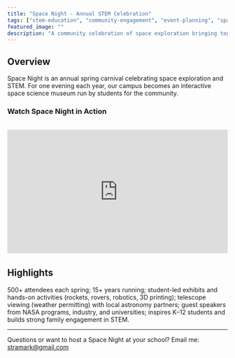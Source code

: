 ```yaml
---
title: "Space Night - Annual STEM Celebration"
tags: ["stem-education", "community-engagement", "event-planning", "space-science"]
featured_image: ""
description: "A community celebration of space exploration bringing together 500+ students, families, and educators annually"
---
```


## Overview

Space Night is an annual spring carnival celebrating space exploration and STEM. For one evening each year, our campus becomes an interactive space science museum run by students for the community.

### Watch Space Night in Action

<div style="position: relative; padding-bottom: 56.25%; height: 0; overflow: hidden; max-width: 100%; margin: 2rem 0;">
  <iframe style="position: absolute; top: 0; left: 0; width: 100%; height: 100%;" src="https://www.youtube.com/embed/pL3T8TqyRd0?si=4H9tVTaK8fmtgyUf" title="YouTube video player" frameborder="0" allow="accelerometer; autoplay; clipboard-write; encrypted-media; gyroscope; picture-in-picture; web-share" referrerpolicy="strict-origin-when-cross-origin" allowfullscreen></iframe>
</div>

## Highlights

500+ attendees each spring; 15+ years running; student-led exhibits and hands-on activities (rockets, rovers, robotics, 3D printing); telescope viewing (weather permitting) with local astronomy partners; guest speakers from NASA programs, industry, and universities; inspires K–12 students and builds strong family engagement in STEM.

---

Questions or want to host a Space Night at your school? Email me: [stramark@gmail.com](mailto:stramark@gmail.com)